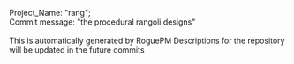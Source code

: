 Project_Name:  "rang";<br> 
Commit message: "the procedural rangoli designs"
<br>
<br>
This is automatically generated by RoguePM
Descriptions for the repository will be updated in the future commits
